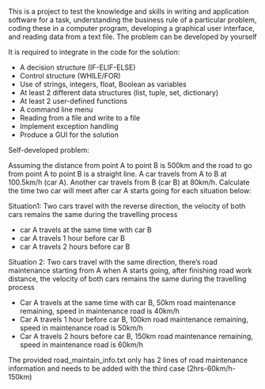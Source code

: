 This is a project to test the knowledge and skills in writing and application software for a task, understanding the business rule of a particular problem, coding these in a computer program, developing a graphical user interface, and reading data from a text file. The problem can be developed by yourself 

It is required to integrate in the code for the solution:
- A decision structure (IF-ELIF-ELSE)
- Control structure (WHILE/FOR)
- Use of strings, integers, float, Boolean as variables
- At least 2 different data structures (list, tuple, set, dictionary)
- At least 2 user-defined functions
- A command line menu
- Reading from a file and write to a file
- Implement exception handling
- Produce a GUI for the solution

Self-developed problem:

Assuming the distance from point A to point B is 500km and the road to go from point A to point B is a straight line. A car travels from A to B at 100.5km/h (car A). Another car travels from B (car B) at 80km/h. Calculate the time two car will meet after car A starts going for each situation below:

Situation1: Two cars travel with the reverse direction, the velocity of both cars remains the same during the travelling process
- car A travels at the same time with car B
- car A travels 1 hour before car B
- car A travels 2 hours before car B

Situation 2: Two cars travel with the same direction, there’s road maintenance starting from A when A starts going, after finishing road work distance, the velocity of both cars remains the same during the travelling process
- Car A travels at the same time with car B, 50km road maintenance remaining, speed in maintenance road is 40km/h
- Car A travels 1 hour before car B, 100km road maintenance remaining, speed in maintenance road is 50km/h
- Car A travels 2 hours before car B, 150km road maintenance remaining, speed in maintenance road is 60km/h

The provided road_maintain_info.txt only has 2 lines of road maintenance information and needs to be added with the third case (2hrs-60km/h-150km)